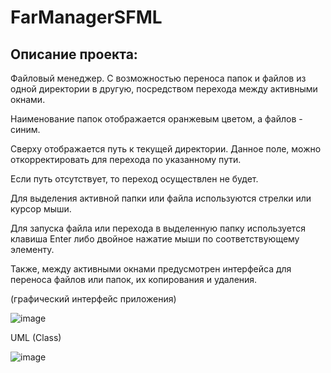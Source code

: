# FarManagerSFML
## Описание проекта:
Файловый менеджер. С возможностью переноса папок и файлов из одной директории в другую, посредством перехода между активными окнами.

Наименование папок отображается оранжевым цветом, а файлов - синим.

Сверху отображается путь к текущей директории. Данное поле, можно откорректировать для перехода по указанному пути.

Если путь отсутствует, то переход осуществлен не будет.

Для выделения активной папки или файла используются стрелки или курсор мыши.

Для запуска файла или перехода в выделенную папку используется клавиша Enter либо двойное нажатие мыши по соответствующему элементу.

Также, между активными окнами предусмотрен интерфейса для переноса файлов или папок, их копирования и удаления.

(графический интерфейс приложения)

![image](https://github.com/Pallpatin/file_manager_sfml/assets/130779414/26ae3859-1469-4641-a19a-5b5e551f8585)

UML (Class)

![image](https://github.com/Pallpatin/file_manager_sfml/assets/130779414/12e0cb2c-3f3d-483d-abf3-165b38689ce0)

